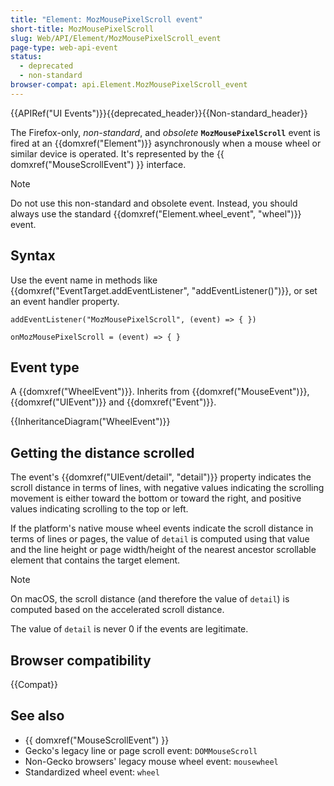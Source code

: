 ```yaml
---
title: "Element: MozMousePixelScroll event"
short-title: MozMousePixelScroll
slug: Web/API/Element/MozMousePixelScroll_event
page-type: web-api-event
status:
  - deprecated
  - non-standard
browser-compat: api.Element.MozMousePixelScroll_event
---
```


{{APIRef("UI Events")}}{{deprecated_header}}{{Non-standard_header}}

The Firefox-only, _non-standard_, and _obsolete_ **`MozMousePixelScroll`** event is fired at an {{domxref("Element")}} asynchronously when a mouse wheel or similar device is operated. It's represented by the {{ domxref("MouseScrollEvent") }} interface.

> [!NOTE]
> Do not use this non-standard and obsolete event. Instead, you should always use the standard {{domxref("Element.wheel_event", "wheel")}} event.

## Syntax

Use the event name in methods like {{domxref("EventTarget.addEventListener", "addEventListener()")}}, or set an event handler property.

```js-nolint
addEventListener("MozMousePixelScroll", (event) => { })

onMozMousePixelScroll = (event) => { }
```

## Event type

A {{domxref("WheelEvent")}}. Inherits from {{domxref("MouseEvent")}}, {{domxref("UIEvent")}} and {{domxref("Event")}}.

{{InheritanceDiagram("WheelEvent")}}

## Getting the distance scrolled

The event's {{domxref("UIEvent/detail", "detail")}} property indicates the scroll distance in terms of lines, with negative values indicating the scrolling movement is either toward the bottom or toward the right, and positive values indicating scrolling to the top or left.

If the platform's native mouse wheel events indicate the scroll distance in terms of lines or pages, the value of `detail` is computed using that value and the line height or page width/height of the nearest ancestor scrollable element that contains the target element.

> [!NOTE]
> On macOS, the scroll distance (and therefore the value of `detail`) is computed based on the accelerated scroll distance.

The value of `detail` is never 0 if the events are legitimate.

## Browser compatibility

{{Compat}}

## See also

- {{ domxref("MouseScrollEvent") }}
- Gecko's legacy line or page scroll event: `DOMMouseScroll`
- Non-Gecko browsers' legacy mouse wheel event: `mousewheel`
- Standardized wheel event: `wheel`

